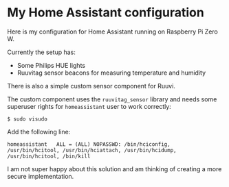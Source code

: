 # My Home Assistant configuration

Here is my configuration for Home Assistant running on Raspberry Pi Zero W.

Currently the setup has:
* Some Philips HUE lights
* Ruuvitag sensor beacons for measuring temperature and humidity

There is also a simple custom sensor component for Ruuvi.

The custom component uses the `ruuvitag_sensor` library and needs some superuser rights for `homeassistant` user to work correctly:

```
$ sudo visudo
```

Add the following line:

```
homeassistant   ALL = (ALL) NOPASSWD: /bin/hciconfig, /usr/bin/hcitool, /usr/bin/hciattach, /usr/bin/hcidump, /usr/bin/hcitool, /bin/kill
```

I am not super happy about this solution and am thinking of creating a more secure implementation.
